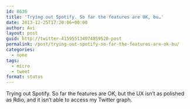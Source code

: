 ```yaml
---
id: 8636
title: 'Trying out Spotify. So far the features are OK, bu…'
date: 2013-12-25T17:20:06+00:00
author: Avi
layout: post
guid: http://twitter-415955134074859520-post
permalink: /post/trying-out-spotify-so-far-the-features-are-ok-bu/
categories:
  - none
tags:
  - micro
  - tweet
format: status
---
```

Trying out Spotify. So far the features are OK, but the UX isn’t as polished as Rdio, and it isn’t able to access my Twitter graph.